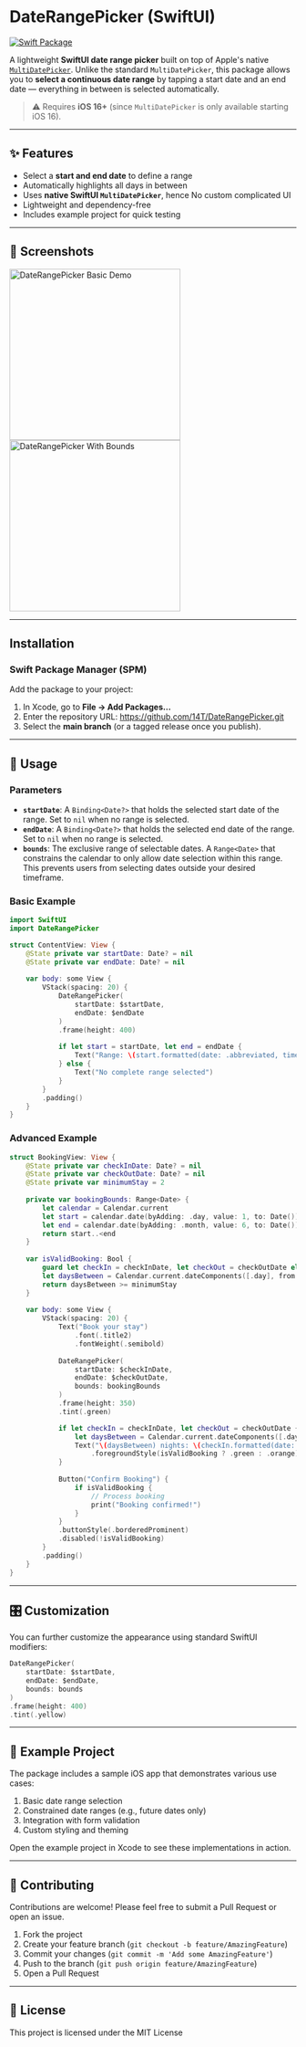 # DateRangePicker (SwiftUI)
[![Swift Package](https://img.shields.io/badge/Swift%20Package-1.0.0-blue.svg)](https://swiftpackageindex.com/yourusername/DateRangePicker)

A lightweight **SwiftUI date range picker** built on top of Apple's native [`MultiDatePicker`](https://developer.apple.com/documentation/swiftui/multidatepicker).
Unlike the standard `MultiDatePicker`, this package allows you to **select a continuous date range** by tapping a start date and an end date — everything in between is selected automatically.

> ⚠️ Requires **iOS 16+** (since `MultiDatePicker` is only available starting iOS 16).

---

## ✨ Features
- Select a **start and end date** to define a range
- Automatically highlights all days in between
- Uses **native SwiftUI `MultiDatePicker`**, hence No custom complicated UI
- Lightweight and dependency-free
- Includes example project for quick testing

---

## 📸 Screenshots

<img src="screenshots/demo1.png" width="300" alt="DateRangePicker Basic Demo"> <img src="screenshots/demo2.png" width="300" alt="DateRangePicker With Bounds">

--- 

## Installation

### Swift Package Manager (SPM)
Add the package to your project:

1. In Xcode, go to **File → Add Packages…**
2. Enter the repository URL: https://github.com/14T/DateRangePicker.git
3. Select the **main branch** (or a tagged release once you publish).

---

## 🚀 Usage

### Parameters
- **`startDate`**: A `Binding<Date?>` that holds the selected start date of the range. Set to `nil` when no range is selected.
- **`endDate`**: A `Binding<Date?>` that holds the selected end date of the range. Set to `nil` when no range is selected.
- **`bounds`**: The exclusive range of selectable dates. A `Range<Date>` that constrains the calendar to only allow date selection within this range. This prevents users from selecting dates outside your desired timeframe.

### Basic Example

```swift
import SwiftUI
import DateRangePicker

struct ContentView: View {
    @State private var startDate: Date? = nil
    @State private var endDate: Date? = nil
    
    var body: some View {
        VStack(spacing: 20) {
            DateRangePicker(
                startDate: $startDate,
                endDate: $endDate
            )
            .frame(height: 400)
            
            if let start = startDate, let end = endDate {
                Text("Range: \(start.formatted(date: .abbreviated, time: .omitted)) → \(end.formatted(date: .abbreviated, time: .omitted))")
            } else {
                Text("No complete range selected")
            }
        }
        .padding()
    }
}
````

### Advanced Example

```swift
struct BookingView: View {
    @State private var checkInDate: Date? = nil
    @State private var checkOutDate: Date? = nil
    @State private var minimumStay = 2
    
    private var bookingBounds: Range<Date> {
        let calendar = Calendar.current
        let start = calendar.date(byAdding: .day, value: 1, to: Date())! // Tomorrow onwards
        let end = calendar.date(byAdding: .month, value: 6, to: Date())! // 6 months from now
        return start..<end
    }
    
    var isValidBooking: Bool {
        guard let checkIn = checkInDate, let checkOut = checkOutDate else { return false }
        let daysBetween = Calendar.current.dateComponents([.day], from: checkIn, to: checkOut).day ?? 0
        return daysBetween >= minimumStay
    }
    
    var body: some View {
        VStack(spacing: 20) {
            Text("Book your stay")
                .font(.title2)
                .fontWeight(.semibold)
            
            DateRangePicker(
                startDate: $checkInDate,
                endDate: $checkOutDate,
                bounds: bookingBounds
            )
            .frame(height: 350)
            .tint(.green)

            if let checkIn = checkInDate, let checkOut = checkOutDate {
                let daysBetween = Calendar.current.dateComponents([.day], from: checkIn, to: checkOut).day ?? 0
                Text("\(daysBetween) nights: \(checkIn.formatted(date: .abbreviated, time: .omitted)) - \(checkOut.formatted(date: .abbreviated, time: .omitted))")
                    .foregroundStyle(isValidBooking ? .green : .orange)
            }
            
            Button("Confirm Booking") {
                if isValidBooking {
                    // Process booking
                    print("Booking confirmed!")
                }
            }
            .buttonStyle(.borderedProminent)
            .disabled(!isValidBooking)
        }
        .padding()
    }
}
```

---

## 🎛 Customization

You can further customize the appearance using standard SwiftUI modifiers:

```swift
DateRangePicker(
    startDate: $startDate,
    endDate: $endDate,
    bounds: bounds
)
.frame(height: 400)
.tint(.yellow)
```

---

## 📱 Example Project

The package includes a sample iOS app that demonstrates various use cases:

1. Basic date range selection
2. Constrained date ranges (e.g., future dates only)
3. Integration with form validation
4. Custom styling and theming

Open the example project in Xcode to see these implementations in action.

---

## 🤝 Contributing

Contributions are welcome! Please feel free to submit a Pull Request or open an issue.

1. Fork the project
2. Create your feature branch (`git checkout -b feature/AmazingFeature`)
3. Commit your changes (`git commit -m 'Add some AmazingFeature'`)
4. Push to the branch (`git push origin feature/AmazingFeature`)
5. Open a Pull Request

---

## 📄 License

This project is licensed under the MIT License
